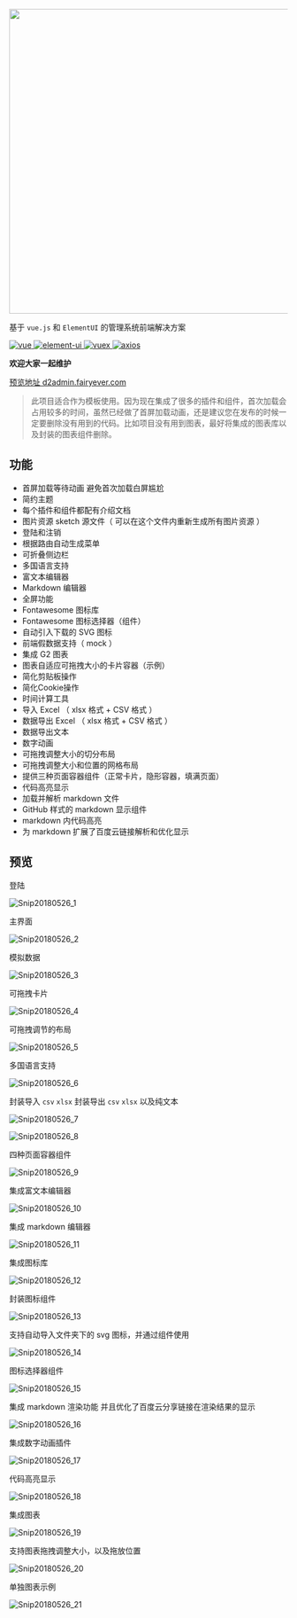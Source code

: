 <p align="center">
  <img width="550" src="http://fairyever.qiniudn.com/github-banner.png">
</p>

基于 `vue.js` 和 `ElementUI` 的管理系统前端解决方案

<p>
  <a href="https://github.com/vuejs/vue">
    <img src="https://img.shields.io/badge/vue-2.5.2-brightgreen.svg" alt="vue">
  </a>
  <a href="https://github.com/ElemeFE/element">
    <img src="https://img.shields.io/badge/element--ui-2.0.11-brightgreen.svg" alt="element-ui">
  </a>
  <a href="https://github.com/vuejs/vuex/">
    <img src="https://img.shields.io/badge/vuex-3.0.1-brightgreen.svg" alt="vuex">
  </a>
  <a href="https://github.com/axios/axios">
    <img src="https://img.shields.io/badge/axios-0.17.1-brightgreen.svg" alt="axios">
  </a>
</p>

**欢迎大家一起维护**

[预览地址 d2admin.fairyever.com](http://d2admin.fairyever.com/)

> 此项目适合作为模板使用。因为现在集成了很多的插件和组件，首次加载会占用较多的时间，虽然已经做了首屏加载动画，还是建议您在发布的时候一定要删除没有用到的代码。比如项目没有用到图表，最好将集成的图表库以及封装的图表组件删除。

## 功能

* 首屏加载等待动画 避免首次加载白屏尴尬
* 简约主题
* 每个插件和组件都配有介绍文档
* 图片资源 sketch 源文件（ 可以在这个文件内重新生成所有图片资源 ）
* 登陆和注销
* 根据路由自动生成菜单
* 可折叠侧边栏
* 多国语言支持
* 富文本编辑器
* Markdown 编辑器
* 全屏功能
* Fontawesome 图标库
* Fontawesome 图标选择器（组件）
* 自动引入下载的 SVG 图标
* 前端假数据支持（ mock ）
* 集成 G2 图表
* 图表自适应可拖拽大小的卡片容器（示例）
* 简化剪贴板操作
* 简化Cookie操作
* 时间计算工具
* 导入 Excel （ xlsx 格式 + CSV 格式 ）
* 数据导出 Excel （ xlsx 格式 + CSV 格式 ）
* 数据导出文本
* 数字动画
* 可拖拽调整大小的切分布局
* 可拖拽调整大小和位置的网格布局
* 提供三种页面容器组件（正常卡片，隐形容器，填满页面）
* 代码高亮显示
* 加载并解析 markdown 文件
* GitHub 样式的 markdown 显示组件
* markdown 内代码高亮
* 为 markdown 扩展了百度云链接解析和优化显示

## 预览

登陆

![Snip20180526_1](https://raw.githubusercontent.com/FairyEver/d2admin-vue-element/master/preview-image/Snip20180526_1.png)

主界面

![Snip20180526_2](https://raw.githubusercontent.com/FairyEver/d2admin-vue-element/master/preview-image/Snip20180526_2.png)

模拟数据

![Snip20180526_3](https://raw.githubusercontent.com/FairyEver/d2admin-vue-element/master/preview-image/Snip20180526_3.png)

可拖拽卡片

![Snip20180526_4](https://raw.githubusercontent.com/FairyEver/d2admin-vue-element/master/preview-image/Snip20180526_4.png)

可拖拽调节的布局

![Snip20180526_5](https://raw.githubusercontent.com/FairyEver/d2admin-vue-element/master/preview-image/Snip20180526_5.png)

多国语言支持

![Snip20180526_6](https://raw.githubusercontent.com/FairyEver/d2admin-vue-element/master/preview-image/Snip20180526_6.png)

封装导入 `csv` `xlsx`
封装导出 `csv` `xlsx` 以及纯文本

![Snip20180526_7](https://raw.githubusercontent.com/FairyEver/d2admin-vue-element/master/preview-image/Snip20180526_7.png)

![Snip20180526_8](https://raw.githubusercontent.com/FairyEver/d2admin-vue-element/master/preview-image/Snip20180526_8.png)

四种页面容器组件

![Snip20180526_9](https://raw.githubusercontent.com/FairyEver/d2admin-vue-element/master/preview-image/Snip20180526_9.png)

集成富文本编辑器

![Snip20180526_10](https://raw.githubusercontent.com/FairyEver/d2admin-vue-element/master/preview-image/Snip20180526_10.png)

集成 markdown 编辑器

![Snip20180526_11](https://raw.githubusercontent.com/FairyEver/d2admin-vue-element/master/preview-image/Snip20180526_11.png)

集成图标库

![Snip20180526_12](https://raw.githubusercontent.com/FairyEver/d2admin-vue-element/master/preview-image/Snip20180526_12.png)

封装图标组件

![Snip20180526_13](https://raw.githubusercontent.com/FairyEver/d2admin-vue-element/master/preview-image/Snip20180526_13.png)

支持自动导入文件夹下的 svg 图标，并通过组件使用

![Snip20180526_14](https://raw.githubusercontent.com/FairyEver/d2admin-vue-element/master/preview-image/Snip20180526_14.png)

图标选择器组件

![Snip20180526_15](https://raw.githubusercontent.com/FairyEver/d2admin-vue-element/master/preview-image/Snip20180526_15.png)

集成 markdown 渲染功能
并且优化了百度云分享链接在渲染结果的显示

![Snip20180526_16](https://raw.githubusercontent.com/FairyEver/d2admin-vue-element/master/preview-image/Snip20180526_16.png)

集成数字动画插件

![Snip20180526_17](https://raw.githubusercontent.com/FairyEver/d2admin-vue-element/master/preview-image/Snip20180526_17.png)

代码高亮显示

![Snip20180526_18](https://raw.githubusercontent.com/FairyEver/d2admin-vue-element/master/preview-image/Snip20180526_18.png)

集成图表

![Snip20180526_19](https://raw.githubusercontent.com/FairyEver/d2admin-vue-element/master/preview-image/Snip20180526_19.png)

支持图表拖拽调整大小，以及拖放位置

![Snip20180526_20](https://raw.githubusercontent.com/FairyEver/d2admin-vue-element/master/preview-image/Snip20180526_20.png)

单独图表示例

![Snip20180526_21](https://raw.githubusercontent.com/FairyEver/d2admin-vue-element/master/preview-image/Snip20180526_21.png)


